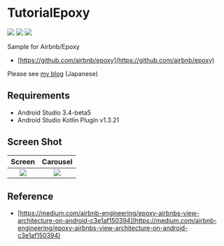 # TutorialEpoxy

![](https://img.shields.io/badge/AndroidStudio-3.4.0--beta05-brightgreen.svg) ![](https://img.shields.io/badge/Kotlin-v1.3.21-orange.svg) ![](https://img.shields.io/badge/AndroidSDK-21+-blue.svg)

Sample for Airbnb/Epoxy

- [https://github.com/airbnb/epoxy](https://github.com/airbnb/epoxy)

Please see [my blog](https://masegi.hatenablog.com/entry/2019/02/24/215211) (Japanese)

## Requirements

- Android Studio 3.4-beta5
- Android Studio Kotlin Plugin v1.3.21

## Screen Shot

Screen | Carousel
:---:|:---:
![](https://s3-ap-northeast-1.amazonaws.com/github.masegi/Tutorial-Epoxy/Epoxy_Scroll.gif) |![](https://s3-ap-northeast-1.amazonaws.com/github.masegi/Tutorial-Epoxy/Epoxy_Carousel.gif)
## Reference

- [https://medium.com/airbnb-engineering/epoxy-airbnbs-view-architecture-on-android-c3e1af150394](https://medium.com/airbnb-engineering/epoxy-airbnbs-view-architecture-on-android-c3e1af150394)

